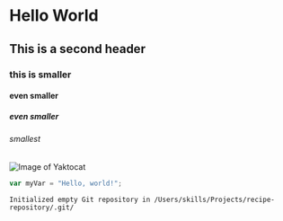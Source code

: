 # Hello World
## This is a second header
### this is smaller
#### even smaller
##### even smaller
###### smallest


![Image of Yaktocat](https://octodex.github.com/images/yaktocat.png)

``` javascript
var myVar = "Hello, world!";
```

```$ git init
Initialized empty Git repository in /Users/skills/Projects/recipe-repository/.git/
```
